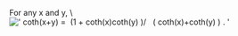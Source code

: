 For any x and y, \\
![' coth(x+y) =  (1 + coth(x)coth(y) )/   ( coth(x)+coth(y)
) . '](../dictionary/equation_images/3794.1..png)
